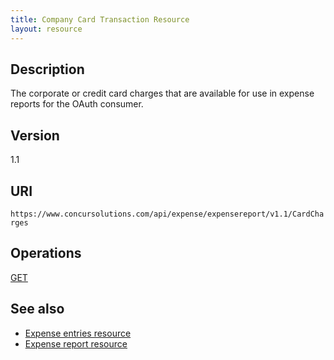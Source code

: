 ```yaml
---
title: Company Card Transaction Resource 
layout: resource
---
```



## Description

The corporate or credit card charges that are available for use in expense reports for the OAuth consumer.

## Version
1.1

## URI
`https://www.concursolutions.com/api/expense/expensereport/v1.1/CardCharges`

## Operations
[GET][1]

## See also

* [Expense entries resource][2]
* [Expense report resource][3]



[1]: https://developer.concur.com/expense-report/company-card-transaction-resource/company-card-transaction-resource-get
[2]: https://developer.concur.com/expense-report/expense-entries-resource
[3]: https://developer.concur.com/expense-report/expense-report-resource


